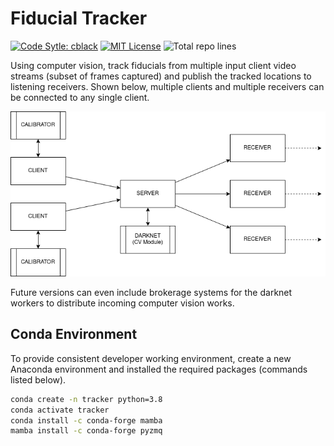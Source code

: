 # Fiducial Tracker

<p>
  <a href="https://pypi.org/project/cblack/"><img src="https://img.shields.io/badge/code%20style-cblack-lightblue.svg" alt="Code Sytle: cblack" /></a>
  <a href="https://opensource.org/licenses/MIT"><img src="https://img.shields.io/github/license/mahyarmirrashed/fiducial-tracker" alt="MIT License" /></a>
  <img src="https://img.shields.io/tokei/lines/github/mahyarmirrashed/fiducial-tracker" alt="Total repo lines" />
</p>

Using computer vision, track fiducials from multiple input client video streams (subset of frames captured) and publish the tracked locations to listening receivers. Shown below, multiple clients and multiple receivers can be connected to any single client.

![](res/diagram.png)

Future versions can even include brokerage systems for the darknet workers to distribute incoming computer vision works.

## Conda Environment

To provide consistent developer working environment, create a new Anaconda environment and installed the required packages (commands listed below).

```bash
conda create -n tracker python=3.8
conda activate tracker
conda install -c conda-forge mamba
mamba install -c conda-forge pyzmq
```
